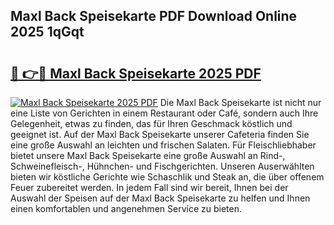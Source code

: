 ## Maxl Back Speisekarte PDF Download Online 2025 1qGqt

# <h2><a href="http://gc96r7.nevu.top/?p=Maxl+Back+Speisekarte">🔗 👉🔴 Maxl Back Speisekarte 2025 PDF</a></h2>

[![Maxl Back Speisekarte 2025 PDF](https://i.imgur.com/dBaPXMq.png)](http://gc96r7.nevu.top/?p=Maxl+Back+Speisekarte)
Die Maxl Back Speisekarte ist nicht nur eine Liste von Gerichten in einem Restaurant oder Café, sondern auch Ihre Gelegenheit, etwas zu finden, das für Ihren Geschmack köstlich und geeignet ist. Auf der Maxl Back Speisekarte unserer Cafeteria finden Sie eine große Auswahl an leichten und frischen Salaten. Für Fleischliebhaber bietet unsere Maxl Back Speisekarte eine große Auswahl an Rind-, Schweinefleisch-, Hühnchen- und Fischgerichten. Unseren Auserwählten bieten wir köstliche Gerichte wie Schaschlik und Steak an, die über offenem Feuer zubereitet werden. In jedem Fall sind wir bereit, Ihnen bei der Auswahl der Speisen auf der Maxl Back Speisekarte zu helfen und Ihnen einen komfortablen und angenehmen Service zu bieten.
